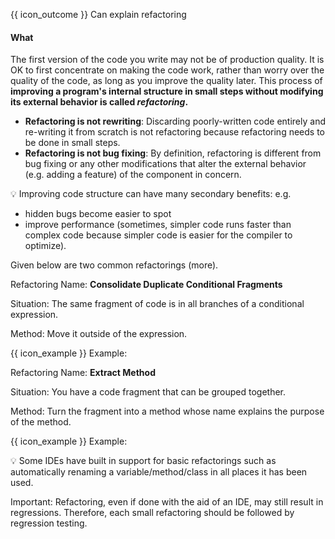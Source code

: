 <span id="prereqs"></span>

<span id="outcomes">{{ icon_outcome }} Can explain refactoring</span>

<div id="title">

#### What

</div>

<div id="body">

The first version of the code you write may not be of production quality. It is OK to first concentrate on making the code work, rather than worry over the quality of the code, as long as you improve the quality later. This process of **improving a program's internal structure in small steps without modifying its external behavior is called _refactoring_.**

* **Refactoring is not rewriting**: Discarding poorly-written code entirely and re-writing it from scratch is not refactoring because refactoring needs to be done in small steps.
* **Refactoring is not bug fixing**: By definition, refactoring is different from bug fixing or any other modifications that alter the external behavior (e.g. adding a feature) of the component in concern.

<tip-box>

:bulb: Improving code structure can have many secondary benefits: e.g.
 * hidden bugs become easier to spot
 * improve performance (sometimes, simpler code runs faster than complex code because simpler code is easier for the compiler to optimize). 

</tip-box>

Given below are two common refactorings (<trigger trigger="click" for="modal:refactoring-catalog-what">more</trigger>).

<modal title="**Refactoring Catalogs**" id="modal:refactoring-catalog-what">
  <include src="../../common/references.md#refactoring-catalog"/>
</modal>

<tip-box>

Refactoring Name: **Consolidate Duplicate Conditional Fragments**

Situation:  The same fragment of code is in all branches of a conditional expression.

Method: Move it outside of the expression.

{{ icon_example }} Example:

<div class="alt-java">

<include src="example-consolidate-java.md" />

  </div>
<div class="alt-python">

<include src="example-consolidate-python.md" />

</div>

</tip-box>

<tip-box>

Refactoring Name:  **Extract Method**

Situation:  You have a code fragment that can be grouped together.

Method: Turn the fragment into a method whose name explains the purpose of the method.

{{ icon_example }} Example:

<div class="alt-java">
  <include src="example-extract-java.md" />
</div>
<div class="alt-python">
  <include src="example-extract-python.md" />
</div>



</tip-box>

<tip-box>

:bulb: Some IDEs have built in support for basic refactorings such as automatically renaming a variable/method/class in all places it has been used.

</tip-box>

<tip-box type="important">

Important: Refactoring, even if done with the aid of an IDE, may still result in regressions. Therefore, each small refactoring should be followed by regression testing.

</tip-box>

</div>

<div id="extras">

<include src="exercises.md" />

</div>